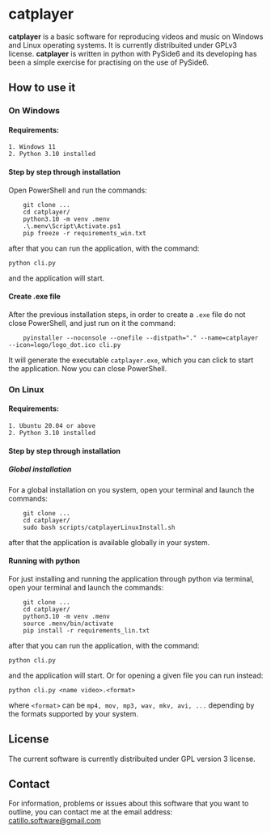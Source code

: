 # catplayer

**catplayer** is a basic software for reproducing videos and music on Windows and Linux operating systems.
It is currently distribuited under GPLv3 license.
**catplayer** is written in python with PySide6 and its developing has been a simple exercise for practising on the use of PySide6.

## How to use it
### On Windows

#### Requirements:

    1. Windows 11
    2. Python 3.10 installed

#### Step by step through installation

Open PowerShell and run the commands:

        git clone ...
        cd catplayer/
        python3.10 -m venv .menv
        .\.menv\Script\Activate.ps1
        pip freeze -r requirements_win.txt


after that you can run the application, with the command:

    python cli.py
and the application will start.

#### Create .exe file

After the previous installation steps, in order to create a `.exe` file do not close
PowerShell, and just run on it the command:

        pyinstaller --noconsole --onefile --distpath="." --name=catplayer --icon=logo/logo_dot.ico cli.py
It will generate the executable `catplayer.exe`, which you can click to start the application.
Now you can close PowerShell.

### On Linux


#### Requirements:

    1. Ubuntu 20.04 or above
    2. Python 3.10 installed

#### Step by step through installation

##### Global installation

For a global installation on you system,
open your terminal and launch the commands:

        git clone ...
        cd catplayer/
        sudo bash scripts/catplayerLinuxInstall.sh
after that the application is available globally in your system.

#### Running with python

For just installing and running the application through python via terminal,
open your terminal and launch the commands:

        git clone ...
        cd catplayer/
        python3.10 -m venv .menv
        source .menv/bin/activate
        pip install -r requirements_lin.txt
after that you can run the application, with the command:

    python cli.py
and the application will start. Or for opening a given file you can run instead:

    python cli.py <name video>.<format>
where `<format>` can be `mp4, mov, mp3, wav, mkv, avi, ...` depending by the formats supported by your system.

## License
The current software is currently distribuited under GPL version 3 license.

## Contact
For information, problems or issues about this software that you want to outline, you can contact me at the email address: <catillo.software@gmail.com>

